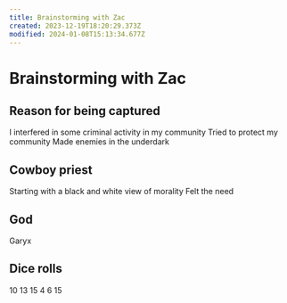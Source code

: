 ```yaml
---
title: Brainstorming with Zac
created: 2023-12-19T18:20:29.373Z
modified: 2024-01-08T15:13:34.677Z
---
```


# Brainstorming with Zac

## Reason for being captured
I interfered in some criminal activity in my community
Tried to protect my community
Made enemies in the underdark

## Cowboy priest
Starting with a black and white view of morality
Felt the need 

## God
Garyx

## Dice rolls
10
13
15
4
6
15
